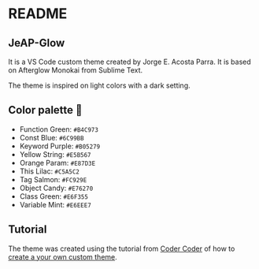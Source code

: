 # README

## JeAP-Glow

It is a VS Code custom theme created by Jorge E. Acosta Parra. It is based on Afterglow Monokai from Sublime Text.

The theme is inspired on light colors with a dark setting.

## Color palette 🎨

- Function Green: `#B4C973`
- Const Blue: `#6C99BB`
- Keyword Purple: `#B05279`
- Yellow String: `#E5B567`
- Orange Param: `#E87D3E`
- This Lilac: `#C5A5C2`
- Tag Salmon: `#FC929E`
- Object Candy: `#E76270`
- Class Green: `#E6F355`
- Variable Mint: `#E6EEE7`

## Tutorial

The theme was created using the tutorial from [Coder Coder](https://www.youtube.com/thecodercoder) of how to [create a your own custom theme](https://www.youtube.com/watch?v=pGzssFNtWXw&ab_channel=CoderCoder).
